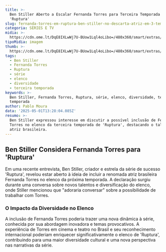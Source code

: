 ```yaml
---
title: >-
  Ben Stiller Aberto a Escalar Fernanda Torres para Terceira Temporada de
  'Ruptura'
slug: fernanda-torres-em-ruptura-ben-stiller-no-descarta-atriz-em-3-temporada
categoria: SÉRIES E TV
midia: >-
  https://cdn.ome.lt/DqE8IXLwWj7U-BUow1Lql4oLibo=/480x360/smart/extras/conteudos/Design_sem_nome_10_clbwTqG.jpg
tipoMidia: imagem
thumb: >-
  https://cdn.ome.lt/DqE8IXLwWj7U-BUow1Lql4oLibo=/480x360/smart/extras/conteudos/Design_sem_nome_10_clbwTqG.jpg
tags:
  - Ben Stiller
  - Fernanda Torres
  - Ruptura
  - série
  - elenco
  - diversidade
  - terceira temporada
keywords: >-
  Ben Stiller, Fernanda Torres, Ruptura, série, elenco, diversidade, terceira
  temporada
author: Pablo Moura
data: '2025-05-01T13:28:04.085Z'
resumo: >-
  Ben Stiller expressou interesse em discutir a possível inclusão de Fernanda
  Torres no elenco da terceira temporada de 'Ruptura', destacando o talento da
  atriz brasileira.
---
```


## Ben Stiller Considera Fernanda Torres para 'Ruptura'

Em uma recente entrevista, Ben Stiller, criador e estrela da série de sucesso 'Ruptura', revelou estar aberto à ideia de incluir a renomada atriz brasileira Fernanda Torres no elenco da próxima temporada. A declaração surgiu durante uma conversa sobre novos talentos e diversificação do elenco, onde Stiller mencionou que "adoraria conversar" sobre a possibilidade de trabalhar com Torres.

### O Impacto da Diversidade no Elenco

A inclusão de Fernanda Torres poderia trazer uma nova dinâmica à série, conhecida por sua abordagem inovadora e temas provocativos. A experiência de Torres em cinema e teatro no Brasil e seu reconhecimento internacional poderiam enriquecer significativamente o elenco de 'Ruptura', contribuindo para uma maior diversidade cultural e uma nova perspectiva nas narrativas da série.
